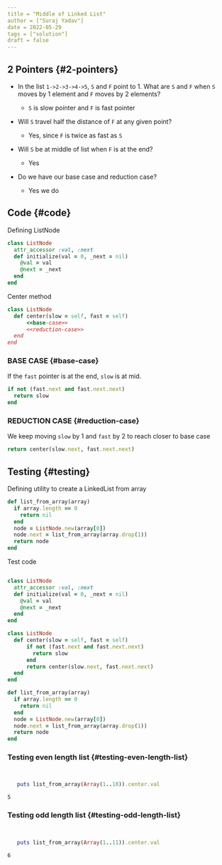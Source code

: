 ```yaml
---
title = "Middle of Linked List"
author = ["Suraj Yadav"]
date = 2022-05-29
tags = ["solution"]
draft = false
---
```


## 2 Pointers {#2-pointers}

-   In the list `1->2->3->4->5`, `S` and `F` point to 1. What are `S` and `F` when `S` moves by 1 element and `F` moves by 2 elements?
    -   `S` is slow pointer and `F` is fast pointer

-   Will `S` travel half the distance of `F` at any given point?
    -   Yes, since `F` is twice as fast as `S`

-   Will `S` be at middle of list when `F` is at the end?
    -   Yes

-   Do we have our base case and reduction case?
    -   Yes we do


## Code {#code}

Defining ListNode

<a id="code-snippet--structure-def"></a>
```ruby
class ListNode
  attr_accessor :val, :next
  def initialize(val = 0, _next = nil)
    @val = val
    @next = _next
  end
end
```

Center method

<a id="code-snippet--center"></a>
```ruby
class ListNode
  def center(slow = self, fast = self)
      <<base-case>>
      <<reduction-case>>
  end
end
```


### BASE CASE {#base-case}

If the `fast` pointer is at the end, `slow` is at mid.

<a id="code-snippet--base-case"></a>
```ruby
if not (fast.next and fast.next.next)
  return slow
end
```


### REDUCTION CASE {#reduction-case}

We keep moving `slow` by 1 and `fast` by 2 to reach closer to base case

<a id="code-snippet--reduction-case"></a>
```ruby
return center(slow.next, fast.next.next)
```


## Testing {#testing}

Defining utility to create a LinkedList from array

<a id="code-snippet--util"></a>
```ruby
def list_from_array(array)
  if array.length == 0
    return nil
  end
  node = ListNode.new(array[0])
  node.next = list_from_array(array.drop(1))
  return node
end

```

Test code

<a id="code-snippet--test"></a>
```ruby

class ListNode
  attr_accessor :val, :next
  def initialize(val = 0, _next = nil)
    @val = val
    @next = _next
  end
end

class ListNode
  def center(slow = self, fast = self)
      if not (fast.next and fast.next.next)
        return slow
      end
      return center(slow.next, fast.next.next)
  end
end

def list_from_array(array)
  if array.length == 0
    return nil
  end
  node = ListNode.new(array[0])
  node.next = list_from_array(array.drop(1))
  return node
end


```


### Testing even length list {#testing-even-length-list}

```ruby


   puts list_from_array(Array(1..10)).center.val

```

```text
5
```


### Testing odd length list {#testing-odd-length-list}

```ruby


   puts list_from_array(Array(1..11)).center.val

```

```text
6
```
